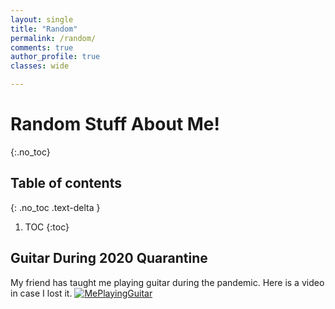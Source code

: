 ```yaml
---
layout: single
title: "Random"
permalink: /random/
comments: true
author_profile: true
classes: wide

---
```


# Random Stuff About Me!
{:.no_toc}

## Table of contents
{: .no_toc .text-delta }

1. TOC
{:toc}

## Guitar During 2020 Quarantine

My friend has taught me playing guitar during the pandemic. Here is a video in case I lost it.
[![MePlayingGuitar](https://res.cloudinary.com/marcomontalbano/image/upload/v1639787385/video_to_markdown/images/google-drive--1e6YvbNCuiwKoiHH-r-j5vdalmtLzu0wP-c05b58ac6eb4c4700831b2b3070cd403.jpg)](https://drive.google.com/file/d/1e6YvbNCuiwKoiHH-r-j5vdalmtLzu0wP/view?usp=sharing "MePlayingGuitar")